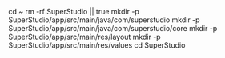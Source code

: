 cd ~
rm -rf SuperStudio || true
mkdir -p SuperStudio/app/src/main/java/com/superstudio
mkdir -p SuperStudio/app/src/main/java/com/superstudio/core
mkdir -p SuperStudio/app/src/main/res/layout
mkdir -p SuperStudio/app/src/main/res/values
cd SuperStudio
